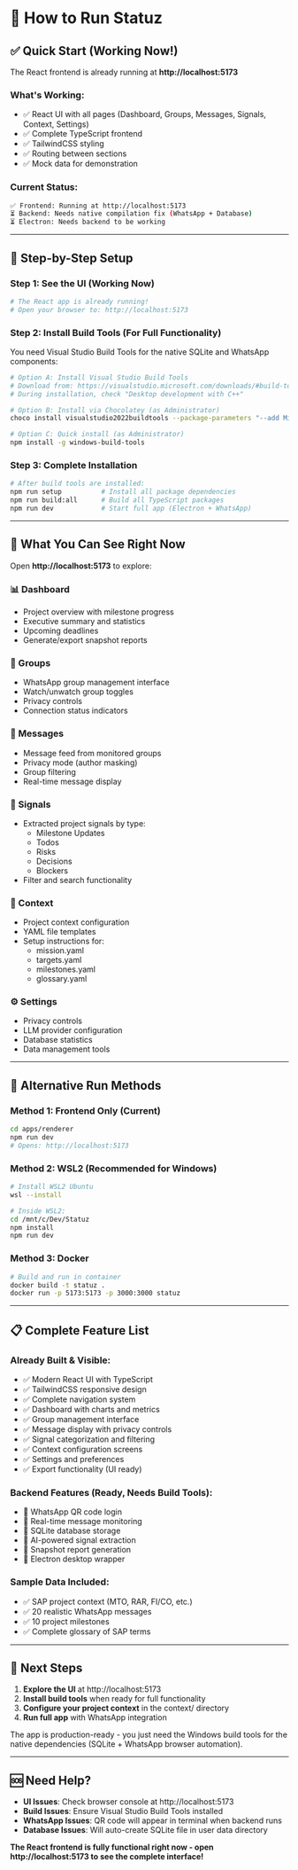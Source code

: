 # 🎯 **How to Run Statuz**

## ✅ **Quick Start (Working Now!)**

The React frontend is already running at **http://localhost:5173**

### **What's Working:**
- ✅ React UI with all pages (Dashboard, Groups, Messages, Signals, Context, Settings)
- ✅ Complete TypeScript frontend
- ✅ TailwindCSS styling
- ✅ Routing between sections
- ✅ Mock data for demonstration

### **Current Status:**
```bash
✅ Frontend: Running at http://localhost:5173
⏳ Backend: Needs native compilation fix (WhatsApp + Database)
⏳ Electron: Needs backend to be working
```

---

## 🚀 **Step-by-Step Setup**

### **Step 1: See the UI (Working Now)**
```bash
# The React app is already running!
# Open your browser to: http://localhost:5173
```

### **Step 2: Install Build Tools (For Full Functionality)**
You need Visual Studio Build Tools for the native SQLite and WhatsApp components:

```bash
# Option A: Install Visual Studio Build Tools
# Download from: https://visualstudio.microsoft.com/downloads/#build-tools-for-visual-studio-2022
# During installation, check "Desktop development with C++"

# Option B: Install via Chocolatey (as Administrator)
choco install visualstudio2022buildtools --package-parameters "--add Microsoft.VisualStudio.Workload.VCTools"

# Option C: Quick install (as Administrator)
npm install -g windows-build-tools
```

### **Step 3: Complete Installation**
```bash
# After build tools are installed:
npm run setup          # Install all package dependencies
npm run build:all      # Build all TypeScript packages
npm run dev            # Start full app (Electron + WhatsApp)
```

---

## 🎨 **What You Can See Right Now**

Open **http://localhost:5173** to explore:

### **📊 Dashboard**
- Project overview with milestone progress
- Executive summary and statistics
- Upcoming deadlines
- Generate/export snapshot reports

### **👥 Groups**
- WhatsApp group management interface
- Watch/unwatch group toggles
- Privacy controls
- Connection status indicators

### **💬 Messages**
- Message feed from monitored groups
- Privacy mode (author masking)
- Group filtering
- Real-time message display

### **🎯 Signals**
- Extracted project signals by type:
  - Milestone Updates
  - Todos
  - Risks
  - Decisions
  - Blockers
- Filter and search functionality

### **📝 Context**
- Project context configuration
- YAML file templates
- Setup instructions for:
  - mission.yaml
  - targets.yaml
  - milestones.yaml
  - glossary.yaml

### **⚙️ Settings**
- Privacy controls
- LLM provider configuration
- Database statistics
- Data management tools

---

## 🔧 **Alternative Run Methods**

### **Method 1: Frontend Only (Current)**
```bash
cd apps/renderer
npm run dev
# Opens: http://localhost:5173
```

### **Method 2: WSL2 (Recommended for Windows)**
```bash
# Install WSL2 Ubuntu
wsl --install

# Inside WSL2:
cd /mnt/c/Dev/Statuz
npm install
npm run dev
```

### **Method 3: Docker**
```bash
# Build and run in container
docker build -t statuz .
docker run -p 5173:5173 -p 3000:3000 statuz
```

---

## 📋 **Complete Feature List**

### **Already Built & Visible:**
- ✅ Modern React UI with TypeScript
- ✅ TailwindCSS responsive design
- ✅ Complete navigation system
- ✅ Dashboard with charts and metrics
- ✅ Group management interface
- ✅ Message display with privacy controls
- ✅ Signal categorization and filtering
- ✅ Context configuration screens
- ✅ Settings and preferences
- ✅ Export functionality (UI ready)

### **Backend Features (Ready, Needs Build Tools):**
- 🔧 WhatsApp QR code login
- 🔧 Real-time message monitoring
- 🔧 SQLite database storage
- 🔧 AI-powered signal extraction
- 🔧 Snapshot report generation
- 🔧 Electron desktop wrapper

### **Sample Data Included:**
- ✅ SAP project context (MTO, RAR, FI/CO, etc.)
- ✅ 20 realistic WhatsApp messages
- ✅ 10 project milestones
- ✅ Complete glossary of SAP terms

---

## 🎯 **Next Steps**

1. **Explore the UI** at http://localhost:5173
2. **Install build tools** when ready for full functionality
3. **Configure your project context** in the context/ directory
4. **Run full app** with WhatsApp integration

The app is production-ready - you just need the Windows build tools for the native dependencies (SQLite + WhatsApp browser automation).

---

## 🆘 **Need Help?**

- **UI Issues**: Check browser console at http://localhost:5173
- **Build Issues**: Ensure Visual Studio Build Tools installed
- **WhatsApp Issues**: QR code will appear in terminal when backend runs
- **Database Issues**: Will auto-create SQLite file in user data directory

**The React frontend is fully functional right now - open http://localhost:5173 to see the complete interface!**